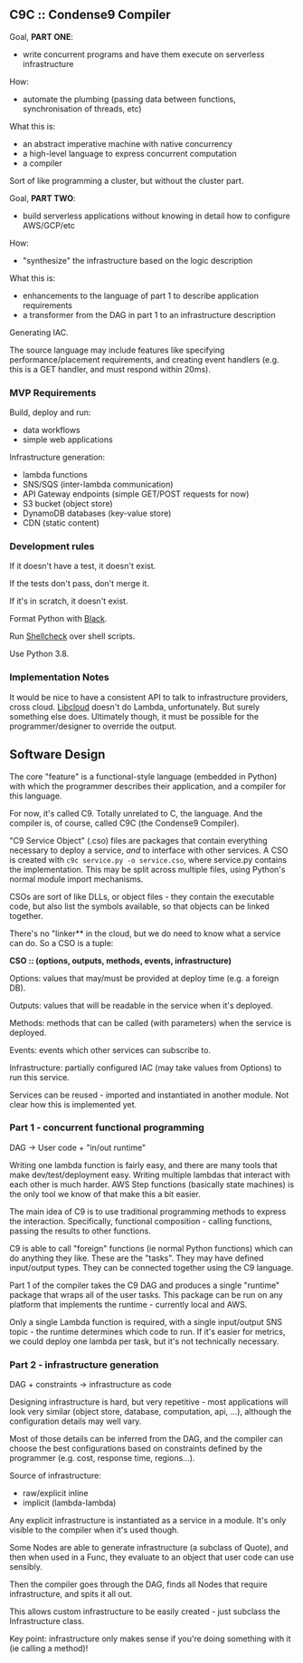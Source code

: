 ## C9C :: Condense9 Compiler

Goal, **PART ONE**:
- write concurrent programs and have them execute on serverless infrastructure

How:
- automate the plumbing (passing data between functions, synchronisation of
  threads, etc)

What this is:
- an abstract imperative machine with native concurrency
- a high-level language to express concurrent computation
- a compiler

Sort of like programming a cluster, but without the cluster part.

Goal, **PART TWO**:
- build serverless applications without knowing in detail how to configure
  AWS/GCP/etc

How:
- "synthesize" the infrastructure based on the logic description

What this is:
- enhancements to the language of part 1 to describe application requirements
- a transformer from the DAG in part 1 to an infrastructure description

Generating IAC.

The source language may include features like specifying performance/placement
requirements, and creating event handlers (e.g. this is a GET handler, and must
respond within 20ms).


### MVP Requirements

Build, deploy and run:
- data workflows
- simple web applications

Infrastructure generation:
- lambda functions
- SNS/SQS (inter-lambda communication)
- API Gateway endpoints (simple GET/POST requests for now)
- S3 bucket (object store)
- DynamoDB databases (key-value store)
- CDN (static content)


### Development rules

If it doesn't have a test, it doesn't exist.

If the tests don't pass, don't merge it.

If it's in scratch, it doesn't exist.

Format Python with [Black](https://pypi.org/project/black/).

Run [Shellcheck](https://www.shellcheck.net/) over shell scripts.

Use Python 3.8.


### Implementation Notes

It would be nice to have a consistent API to talk to infrastructure providers,
cross cloud. [Libcloud](https://libcloud.apache.org/ ) doesn't do Lambda,
unfortunately. But surely something else does. Ultimately though, it must be
possible for the programmer/designer to override the output.


## Software Design

The core "feature" is a functional-style language (embedded in Python) with
which the programmer describes their application, and a compiler for this
language.

For now, it's called C9. Totally unrelated to C, the language. And the compiler
is, of course, called C9C (the Condense9 Compiler).

"C9 Service Object" (.cso) files are packages that contain everything necessary
to deploy a service, *and* to interface with other services. A CSO is created
with `c9c service.py -o service.cso`, where service.py contains the
implementation. This may be split across multiple files, using Python's normal
module import mechanisms.

CSOs are sort of like DLLs, or object files - they contain the executable code,
but also list the symbols available, so that objects can be linked together.

There's no "linker** in the cloud, but we do need to know what a service can do.
So a CSO is a tuple:

**CSO :: (options, outputs, methods, events, infrastructure)**

Options: values that may/must be provided at deploy time (e.g. a foreign DB).

Outputs: values that will be readable in the service when it's deployed.

Methods: methods that can be called (with parameters) when the service is
deployed.

Events: events which other services can subscribe to.

Infrastructure: partially configured IAC (may take values from Options) to run
this service.

Services can be reused - imported and instantiated in another module. Not clear
how this is implemented yet.


### Part 1 - concurrent functional programming

DAG -> User code + "in/out runtime"

Writing one lambda function is fairly easy, and there are many tools that make
dev/test/deployment easy. Writing multiple lambdas that interact with each other
is much harder. AWS Step functions (basically state machines) is the only tool
we know of that make this a bit easier.

The main idea of C9 is to use traditional programming methods to express the
interaction. Specifically, functional composition - calling functions, passing
the results to other functions.

C9 is able to call "foreign" functions (ie normal Python functions) which can do
anything they like. These are the "tasks". They may have defined input/output
types. They can be connected together using the C9 language.

Part 1 of the compiler takes the C9 DAG and produces a single "runtime" package
that wraps all of the user tasks. This package can be run on any platform that
implements the runtime - currently local and AWS.

Only a single Lambda function is required, with a single input/output SNS
topic - the runtime determines which code to run. If it's easier for metrics, we
could deploy one lambda per task, but it's not technically necessary.


### Part 2 - infrastructure generation

DAG + constraints -> infrastructure as code

Designing infrastructure is hard, but very repetitive - most applications will
look very similar (object store, database, computation, api, ...), although the
configuration details may well vary.

Most of those details can be inferred from the DAG, and the compiler can choose
the best configurations based on constraints defined by the programmer (e.g.
cost, response time, regions...).

Source of infrastructure:
- raw/explicit inline
- implicit (lambda-lambda)

Any explicit infrastructure is instantiated as a service in a module. It's only
visible to the compiler when it's used though.

Some Nodes are able to generate infrastructure (a subclass of Quote), and then
when used in a Func, they evaluate to an object that user code can use sensibly.

Then the compiler goes through the DAG, finds all Nodes that require
infrastructure, and spits it all out.

This allows custom infrastructure to be easily created - just subclass the
Infrastructure class.

Key point: infrastructure only makes sense if you're doing something with it (ie
calling a method)!
